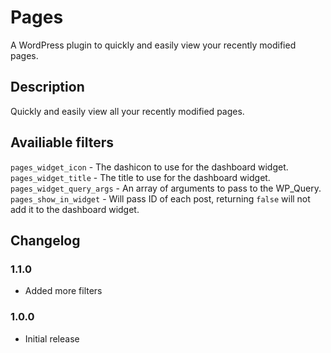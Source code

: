 # Pages

A WordPress plugin to quickly and easily view your recently modified pages.

## Description

Quickly and easily view all your recently modified pages.

## Availiable filters

`pages_widget_icon` - The dashicon to use for the dashboard widget.
`pages_widget_title` - The title to use for the dashboard widget.
`pages_widget_query_args` - An array of arguments to pass to the WP_Query.
`pages_show_in_widget` - Will pass ID of each post, returning `false` will not add it to the dashboard widget.

## Changelog

### 1.1.0

* Added more filters

### 1.0.0

* Initial release
